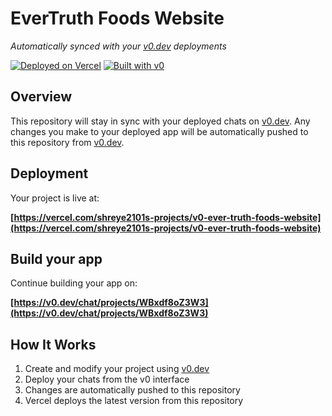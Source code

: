# EverTruth Foods Website

*Automatically synced with your [v0.dev](https://v0.dev) deployments*

[![Deployed on Vercel](https://img.shields.io/badge/Deployed%20on-Vercel-black?style=for-the-badge&logo=vercel)](https://vercel.com/shreye2101s-projects/v0-ever-truth-foods-website)
[![Built with v0](https://img.shields.io/badge/Built%20with-v0.dev-black?style=for-the-badge)](https://v0.dev/chat/projects/WBxdf8oZ3W3)

## Overview

This repository will stay in sync with your deployed chats on [v0.dev](https://v0.dev).
Any changes you make to your deployed app will be automatically pushed to this repository from [v0.dev](https://v0.dev).

## Deployment

Your project is live at:

**[https://vercel.com/shreye2101s-projects/v0-ever-truth-foods-website](https://vercel.com/shreye2101s-projects/v0-ever-truth-foods-website)**

## Build your app

Continue building your app on:

**[https://v0.dev/chat/projects/WBxdf8oZ3W3](https://v0.dev/chat/projects/WBxdf8oZ3W3)**

## How It Works

1. Create and modify your project using [v0.dev](https://v0.dev)
2. Deploy your chats from the v0 interface
3. Changes are automatically pushed to this repository
4. Vercel deploys the latest version from this repository